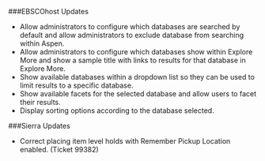 ###EBSCOhost Updates
- Allow administrators to configure which databases are searched by default and allow administrators to exclude database from searching within Aspen.
- Allow administrators to configure which databases show within Explore More and show a sample title with links to results for that database in Explore More. 
- Show available databases within a dropdown list so they can be used to limit results to a specific database.  
- Show available facets for the selected database and allow users to facet their results. 
- Display sorting options according to the database selected.

###Sierra Updates
- Correct placing item level holds with Remember Pickup Location enabled. (Ticket 99382)